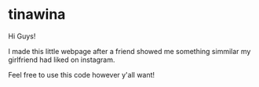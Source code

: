 # tinawina
Hi Guys!

I made this little webpage after a friend showed me something simmilar my girlfriend had liked on instagram. 

Feel free to use this code however y'all want! 
